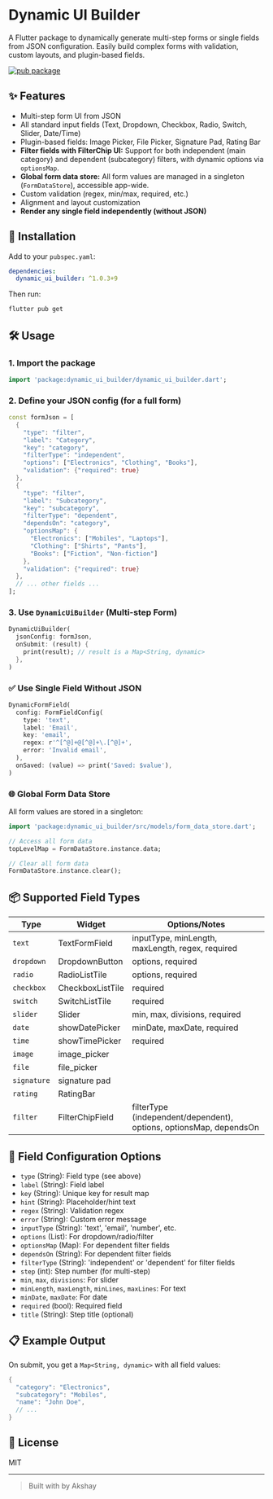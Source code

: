 # Dynamic UI Builder

A Flutter package to dynamically generate multi-step forms or single fields from JSON configuration. Easily build complex forms with validation, custom layouts, and plugin-based fields.

[![pub package](https://img.shields.io/pub/v/dynamic_ui_builder.svg)](https://pub.dev/packages/dynamic_ui_builder)

## ✨ Features
- Multi-step form UI from JSON
- All standard input fields (Text, Dropdown, Checkbox, Radio, Switch, Slider, Date/Time)
- Plugin-based fields: Image Picker, File Picker, Signature Pad, Rating Bar
- **Filter fields with FilterChip UI:** Support for both independent (main category) and dependent (subcategory) filters, with dynamic options via `optionsMap`.
- **Global form data store:** All form values are managed in a singleton (`FormDataStore`), accessible app-wide.
- Custom validation (regex, min/max, required, etc.)
- Alignment and layout customization
- **Render any single field independently (without JSON)**

## 🚀 Installation
Add to your `pubspec.yaml`:
```yaml
dependencies:
  dynamic_ui_builder: ^1.0.3+9
```
Then run:
```sh
flutter pub get
```

## 🛠️ Usage

### 1. Import the package
```dart
import 'package:dynamic_ui_builder/dynamic_ui_builder.dart';
```

### 2. Define your JSON config (for a full form)
```dart
const formJson = [
  {
    "type": "filter",
    "label": "Category",
    "key": "category",
    "filterType": "independent",
    "options": ["Electronics", "Clothing", "Books"],
    "validation": {"required": true}
  },
  {
    "type": "filter",
    "label": "Subcategory",
    "key": "subcategory",
    "filterType": "dependent",
    "dependsOn": "category",
    "optionsMap": {
      "Electronics": ["Mobiles", "Laptops"],
      "Clothing": ["Shirts", "Pants"],
      "Books": ["Fiction", "Non-fiction"]
    },
    "validation": {"required": true}
  },
  // ... other fields ...
];
```

### 3. Use `DynamicUiBuilder` (Multi-step Form)
```dart
DynamicUiBuilder(
  jsonConfig: formJson,
  onSubmit: (result) {
    print(result); // result is a Map<String, dynamic>
  },
)
```

### ✅ Use Single Field Without JSON
```dart
DynamicFormField(
  config: FormFieldConfig(
    type: 'text',
    label: 'Email',
    key: 'email',
    regex: r'^[^@]+@[^@]+\.[^@]+',
    error: 'Invalid email',
  ),
  onSaved: (value) => print('Saved: $value'),
)
```

### 🌐 Global Form Data Store
All form values are stored in a singleton:
```dart
import 'package:dynamic_ui_builder/src/models/form_data_store.dart';

// Access all form data
topLevelMap = FormDataStore.instance.data;

// Clear all form data
FormDataStore.instance.clear();
```

## 📦 Supported Field Types
| Type         | Widget             | Options/Notes                |
|--------------|--------------------|------------------------------|
| `text`       | TextFormField      | inputType, minLength, maxLength, regex, required |
| `dropdown`   | DropdownButton     | options, required            |
| `radio`      | RadioListTile      | options, required            |
| `checkbox`   | CheckboxListTile   | required                     |
| `switch`     | SwitchListTile     | required                     |
| `slider`     | Slider             | min, max, divisions, required|
| `date`       | showDatePicker     | minDate, maxDate, required   |
| `time`       | showTimePicker     | required                     |
| `image`      | image_picker       |                              |
| `file`       | file_picker        |                              |
| `signature`  | signature pad      |                              |
| `rating`     | RatingBar          |                              |
| `filter`     | FilterChipField    | filterType (independent/dependent), options, optionsMap, dependsOn |

## 🧩 Field Configuration Options
- `type` (String): Field type (see above)
- `label` (String): Field label
- `key` (String): Unique key for result map
- `hint` (String): Placeholder/hint text
- `regex` (String): Validation regex
- `error` (String): Custom error message
- `inputType` (String): 'text', 'email', 'number', etc.
- `options` (List): For dropdown/radio/filter
- `optionsMap` (Map): For dependent filter fields
- `dependsOn` (String): For dependent filter fields
- `filterType` (String): 'independent' or 'dependent' for filter fields
- `step` (int): Step number (for multi-step)
- `min`, `max`, `divisions`: For slider
- `minLength`, `maxLength`, `minLines`, `maxLines`: For text
- `minDate`, `maxDate`: For date
- `required` (bool): Required field
- `title` (String): Step title (optional)

## 📋 Example Output
On submit, you get a `Map<String, dynamic>` with all field values:
```dart
{
  "category": "Electronics",
  "subcategory": "Mobiles",
  "name": "John Doe",
  // ...
}
```

## 📝 License
MIT

---
> Built with by Akshay
